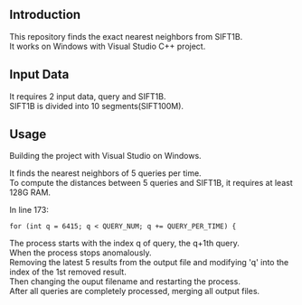 ## Introduction ##
This repository finds the exact nearest neighbors from SIFT1B.  
It works on Windows with Visual Studio C++ project.  

## Input Data ##
It requires 2 input data, query and SIFT1B.  
SIFT1B is divided into 10 segments(SIFT100M).  

## Usage ##
Building the project with Visual Studio on Windows.

It finds the nearest neighbors of 5 queries per time.  
To compute the distances between 5 queries and SIFT1B, it requires at least 128G RAM.  

In line 173:  

    for (int q = 6415; q < QUERY_NUM; q += QUERY_PER_TIME) {
    
The process starts with the index q of query, the q+1th query.  
When the process stops anomalously.  
Removing the latest 5 results from the output file and modifying 'q' into the index of the 1st removed result.  
Then changing the ouput filename and restarting the process.  
After all queries are completely processed, merging all output files.  
